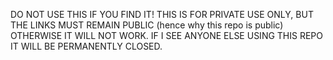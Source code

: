 DO NOT USE THIS IF YOU FIND IT! THIS IS FOR PRIVATE USE ONLY, BUT THE LINKS MUST REMAIN PUBLIC (hence why this repo is public) OTHERWISE IT WILL NOT WORK.
IF I SEE ANYONE ELSE USING THIS REPO IT WILL BE PERMANENTLY CLOSED.
